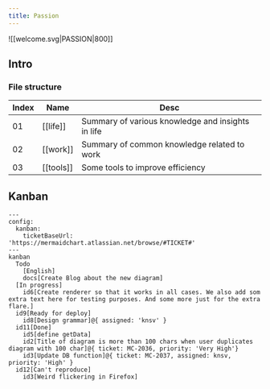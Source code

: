 ```yaml
---
title: Passion
---
```


![[welcome.svg|PASSION|800]]

## Intro

### File structure

| Index | Name      | Desc                                              |
| ----- | --------- | ------------------------------------------------- |
| 01    | [[life]]  | Summary of various knowledge and insights in life |
| 02    | [[work]]  | Summary of common knowledge related to work       |
| 03    | [[tools]] | Some tools to improve efficiency                  |

## Kanban

```mermaid
---
config:
  kanban:
    ticketBaseUrl: 'https://mermaidchart.atlassian.net/browse/#TICKET#'
---
kanban
  Todo
    [English]
    docs[Create Blog about the new diagram]
  [In progress]
    id6[Create renderer so that it works in all cases. We also add som extra text here for testing purposes. And some more just for the extra flare.]
  id9[Ready for deploy]
    id8[Design grammar]@{ assigned: 'knsv' }
  id11[Done]
    id5[define getData]
    id2[Title of diagram is more than 100 chars when user duplicates diagram with 100 char]@{ ticket: MC-2036, priority: 'Very High'}
    id3[Update DB function]@{ ticket: MC-2037, assigned: knsv, priority: 'High' }
  id12[Can't reproduce]
    id3[Weird flickering in Firefox]
```
